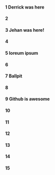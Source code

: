 #### 1 Derrick was here
#### 2
#### 3 Jehan was here!
#### 4
#### 5 loreum ipsum
#### 6
#### 7 Ballpit
#### 8
#### 9 Github is awesome
#### 10
#### 11
#### 12
#### 13
#### 14
#### 15
